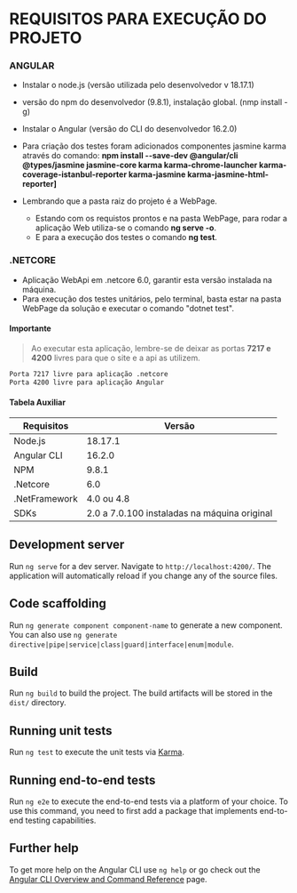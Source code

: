 # REQUISITOS PARA EXECUÇÃO DO PROJETO
### ANGULAR

  - Instalar o node.js (versão utilizada pelo desenvolvedor v 18.17.1)
  - versão do npm do desenvolvedor (9.8.1), instalação global. (nmp install -g)
  - Instalar o Angular (versão do CLI do desenvolvedor 16.2.0)
  - Para criação dos testes foram adicionados componentes jasmine karma através do comando:
**npm install --save-dev @angular/cli @types/jasmine jasmine-core karma karma-chrome-launcher karma-coverage-istanbul-reporter karma-jasmine karma-jasmine-html-reporter]**

- Lembrando que a pasta raiz do projeto é a WebPage.
  - Estando com os requistos prontos e na pasta WebPage, para rodar a aplicação Web utiliza-se o comando **ng serve -o**.
  - E para a execução dos testes o comando **ng test**.
### .NETCORE
- Aplicação WebApi em .netcore 6.0, garantir esta versão instalada na máquina.
- Para execução dos testes unitários, pelo terminal, basta estar na pasta WebPage da solução e executar o comando "dotnet test". 
 
#### Importante
>Ao executar esta aplicação, lembre-se de deixar as portas **7217 e 4200** livres para que o site e a api as utilizem.
```sh
Porta 7217 livre para aplicação .netcore
Porta 4200 livre para aplicação Angular
```

#### Tabela Auxiliar
| Requisitos | Versão |
| ------ | ------ |
| Node.js | 18.17.1 |
| Angular CLI | 16.2.0 |
| NPM | 9.8.1 |
| .Netcore | 6.0 |
| .NetFramework | 4.0 ou 4.8|
| SDKs | 2.0 a 7.0.100 instaladas na máquina original |

## Development server

Run `ng serve` for a dev server. Navigate to `http://localhost:4200/`. The application will automatically reload if you change any of the source files.

## Code scaffolding

Run `ng generate component component-name` to generate a new component. You can also use `ng generate directive|pipe|service|class|guard|interface|enum|module`.

## Build

Run `ng build` to build the project. The build artifacts will be stored in the `dist/` directory.

## Running unit tests

Run `ng test` to execute the unit tests via [Karma](https://karma-runner.github.io).

## Running end-to-end tests

Run `ng e2e` to execute the end-to-end tests via a platform of your choice. To use this command, you need to first add a package that implements end-to-end testing capabilities.

## Further help

To get more help on the Angular CLI use `ng help` or go check out the [Angular CLI Overview and Command Reference](https://angular.io/cli) page.
